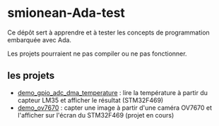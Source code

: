 # smionean-Ada-test

Ce dépôt sert à apprendre et à tester les concepts de programmation embarquée avec Ada.

Les projets pourraient ne pas compiler ou ne pas fonctionner.

## les projets
- [demo_gpio_adc_dma_temperature](https://github.com/smionean/smionean-Ada-test/tree/master/stm32/F469/demo_gpio_adc_dma_temperature) : lire la température à partir du capteur LM35 et afficher le résultat (STM32F469)
- [demo_ov7670](https://github.com/smionean/smionean-Ada-test/tree/master/stm32/F469/demo_ov7670) : capter une image à partir d'une caméra OV7670 et l'afficher sur l'écran du STM32F469 (projet en cours)